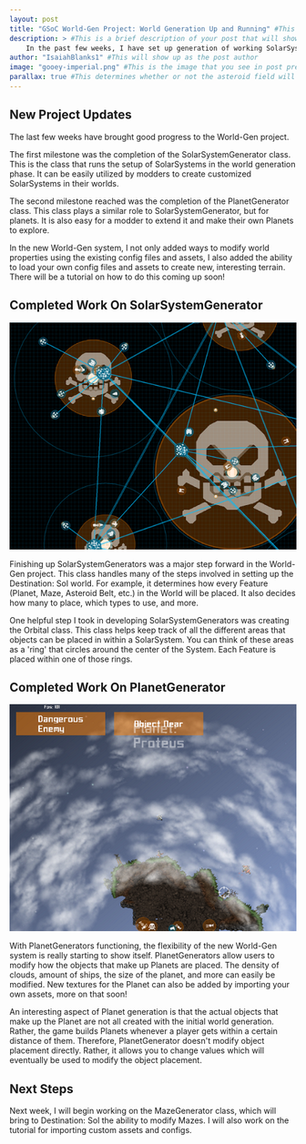 ```yaml
---
layout: post
title: "GSoC World-Gen Project: World Generation Up and Running" #This is your post tile
description: > #This is a brief description of your post that will show up in post previews.
    In the past few weeks, I have set up generation of working SolarSystems and Planets!
author: "IsaiahBlanks1" #This will show up as the post author
image: "gooey-imperial.png" #This is the image that you see in post previews
parallax: true #This determines whether or not the asteroid field will appear
---
```




New Project Updates
--------------------------------
The last few weeks have brought good progress to the World-Gen project. 

The first milestone was the completion of the SolarSystemGenerator class. This is the class that runs the setup of SolarSystems in the world generation phase. It can be easily utilized by modders to create customized SolarSystems in their worlds. 

The second milestone reached was the completion of the PlanetGenerator class. This class plays a similar role to SolarSystemGenerator, but for planets. It is also easy for a modder to extend it and make their own Planets to explore.

In the new World-Gen system, I not only added ways to modify world properties using the existing config files and assets, I also added the ability to load your own config files and assets to create new, interesting terrain. There will be a tutorial on how to do this coming up soon!

Completed Work On SolarSystemGenerator 
--------------------------------------
![SolarSystems with varying sizes](/img/posts/world-gen-in-action/VaryingSolarSystemSizes.png)

Finishing up SolarSystemGenerators was a major step forward in the World-Gen project. This class handles many of the steps involved in setting up the Destination: Sol world. For example, it determines how every Feature (Planet, Maze, Asteroid Belt, etc.) in the World will be placed. It also decides how many to place, which types to use, and more.

One helpful step I took in developing SolarSystemGenerators was creating the Orbital class. This class helps keep track of all the different areas that objects can be placed in within a SolarSystem. You can think of these areas as a 'ring' that circles around the center of the System. Each Feature is placed within one of those rings.

Completed Work On PlanetGenerator
---------------------------------
![A Tiny Planet](/img/posts/world-gen-in-action/tinyPlanet1.png)

With PlanetGenerators functioning, the flexibility of the new World-Gen system is really starting to show itself. PlanetGenerators allow users to modify how the objects that make up Planets are placed. The density of clouds, amount of ships, the size of the planet, and more can easily be modified. New textures for the Planet can also be added by importing your own assets, more on that soon!

An interesting aspect of Planet generation is that the actual objects that make up the Planet are not all created with the initial world generation. Rather, the game builds Planets whenever a player gets within a certain distance of them. Therefore, PlanetGenerator doesn't modify object placement directly. Rather, it allows you to change values which will eventually be used to modify the object placement.

Next Steps
----------

Next week, I will begin working on the MazeGenerator class, which will bring to Destination: Sol the ability to modify Mazes. I will also work on the tutorial for importing custom assets and configs.  

